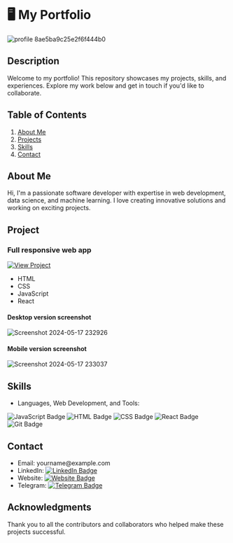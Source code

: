   <h1>🖥️ My Portfolio</h1>

![profile 8ae5ba9c25e2f6f444b0](https://github.com/sinaafshar13/React-Portfolio/assets/136085165/ad21bfbe-ab73-4c86-b06a-daadb6a0e009)

  <h2>Description</h2>
  <p>Welcome to my portfolio! This repository showcases my projects, skills, and experiences. Explore my work below and get in touch if you'd like to collaborate.</p>

  <h2>Table of Contents</h2>
    <ol>
        <li><a href="#about-me">About Me</a></li>
        <li><a href="#projects">Projects</a></li>
        <li><a href="#skills">Skills</a></li>
        <li><a href="#contact">Contact</a></li>
    </ol>

   <h2 id="about-me">About Me</h2>
    <p>Hi, I'm a passionate software developer with expertise in web development, data science, and machine learning. I love creating innovative solutions and working on exciting projects.</p>

  <h2 id="projects">Project</h2>
    <h3>Full responsive web app</h3>
    <a href="https://github.com/yourusername/awesome-web-app"><img src="https://img.shields.io/badge/View-Project-blue" alt="View Project"></a>
    <ul>
        <li>HTML</li>
        <li>CSS</li>
        <li>JavaScript</li>
        <li>React</li>
    </ul>

<h4>Desktop version screenshot</h4>

![Screenshot 2024-05-17 232926](https://github.com/sinaafshar13/React-Portfolio/assets/136085165/71c06de8-7aeb-4a89-930d-f408d0d432c8)

<h4>Mobile version screenshot</h4>

![Screenshot 2024-05-17 233037](https://github.com/sinaafshar13/React-Portfolio/assets/136085165/ba9a74e5-8192-4416-9d1f-bb8105d60664)


  <h2 id="skills">Skills</h2>
    <ul>
        <li>Languages, Web Development, and Tools:
           </li>
    </ul>      
    <img src="https://img.shields.io/badge/-JavaScript-F7DF1E?style=flat&logo=javascript&logoColor=black" alt="JavaScript Badge">
     <img src="https://img.shields.io/badge/-HTML-E34F26?style=flat&logo=html5&logoColor=white" alt="HTML Badge">
                <img src="https://img.shields.io/badge/-CSS-1572B6?style=flat&logo=css3&logoColor=white" alt="CSS Badge">
               <img src="https://img.shields.io/badge/-React-61DAFB?style=flat&logo=react&logoColor=black" alt="React Badge">
                <img src="https://img.shields.io/badge/-Git-F05032?style=flat&logo=git&logoColor=white" alt="Git Badge">
        
   

  <h2 id="contact">Contact</h2>
  <ul>
        <li>Email: yourname@example.com</li>
        <li>LinkedIn: <a href="https://linkedin.com/in/yourprofile"><img src="https://img.shields.io/badge/LinkedIn-Profile-blue" alt="LinkedIn Badge"></a></li>
        <li>Website: <a href="https://yourwebsite.com"><img src="https://img.shields.io/badge/Website-Visit-blue" alt="Website Badge"></a></li>
        <li>Telegram: <a href="https://t.me/yourusername"><img src="https://img.shields.io/badge/Telegram-Contact-blue" alt="Telegram Badge"></a></li>
  </ul>

  <h2>Acknowledgments</h2>
  <p>Thank you to all the contributors and collaborators who helped make these projects successful.</p>

